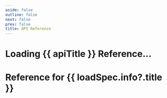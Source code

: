```yaml
---
aside: false
outline: false
next: false
prev: false
title: API Reference
---
```


<script setup lang="ts">
import { onUnmounted, onMounted, ref } from 'vue'
import { useRoute } from 'vitepress'
import { useTheme } from 'vitepress-openapi/client'
import markdownit from 'markdown-it'
import openApiConfig from '../../.vitepress/theme/openapi.config'

const md = markdownit({
  html: true,
  linkify: true,
  typographer: true,
})
const route = useRoute()

const apiTitle = route.data.params.title
const apiSlug = route.data.params.apiSlug
const spec = JSON.parse(JSON.stringify(route.data.params.specUrl))
const themeConfig = route.data.params.themeConfig
const loadSpec = ref('')
const loading = ref(true)

useTheme({ ...openApiConfig, ...themeConfig })

onMounted(async () => {
  const data = await fetch(spec)
  const json = await data.json()
  loadSpec.value = json
})
</script>

<div class="vp-loading" v-if="!loadSpec">
  <h1>Loading {{ apiTitle }} Reference...</h1>
  <OASpecSkeleton style="margin:10px 0 0 -20px" />
</div>
<div v-else>

# Reference for {{ loadSpec.info?.title }}<Badge type="warning" :text="`v ${ loadSpec.info?.version }`" />

<div v-html="md.render(loadSpec.info?.description)" />

<OASpec
  :groupByTags="false"
  :hideInfo="true"
  :hideServers="true"
  :hideBranding="true"
  :hidePathsSummary="true"
  :spec="loadSpec"
/>

</div>
